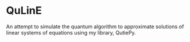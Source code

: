# QuLinE
 An attempt to simulate the quantum algorithm to approximate solutions of linear systems of equations using my library, QutiePy.
